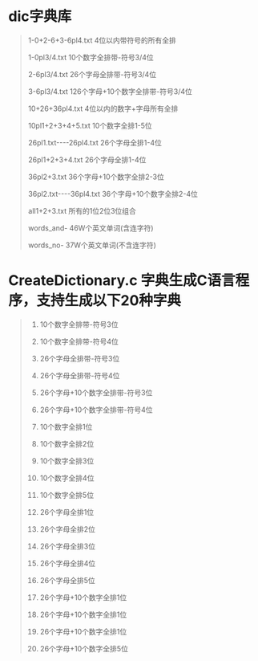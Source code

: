 # dic字典库

  > 1-0+2-6+3-6pl4.txt 4位以内带符号的所有全排
  >
  > 1-0pl3/4.txt 10个数字全排带-符号3/4位
  >
  > 2-6pl3/4.txt 26个字母全排带-符号3/4位
  >
  > 3-6pl3/4.txt 126个字母+10个数字全排带-符号3/4位
  >
  > 10+26+36pl4.txt 4位以内的数字+字母所有全排
  >
  > 10pl1+2+3+4+5.txt 10个数字全排1-5位
  >
  > 26pl1.txt----26pl4.txt 26个字母全排1-4位
  >
  > 26pl1+2+3+4.txt 26个字母全排1-4位
  >
  > 36pl2+3.txt 36个字母+10个数字全排2-3位
  >
  > 36pl2.txt----36pl4.txt 36个字母+10个数字全排2-4位
  >
  > all1+2+3.txt 所有的1位2位3位组合
  >
  > words_and- 46W个英文单词(含连字符)
  >
  > words_no- 37W个英文单词(不含连字符)

# CreateDictionary.c 字典生成C语言程序，支持生成以下20种字典

  > 1. 10个数字全排带-符号3位
  >
  > 2. 10个数字全排带-符号4位
  >
  > 3. 26个字母全排带-符号3位
  >
  > 4. 26个字母全排带-符号4位
  >
  > 5. 26个字母+10个数字全排带-符号3位
  >
  > 6. 26个字母+10个数字全排带-符号4位
  >
  > 7. 10个数字全排1位
  >
  > 8. 10个数字全排2位
  >
  > 9. 10个数字全排3位
  >
  > 10. 10个数字全排4位
  >
  > 11. 10个数字全排5位
  >
  > 12. 26个字母全排1位
  >
  > 13. 26个字母全排2位
  >
  > 14. 26个字母全排3位
  >
  > 15. 26个字母全排4位
  >
  > 16. 26个字母全排5位
  >
  > 17. 26个字母+10个数字全排1位
  >
  > 18. 26个字母+10个数字全排1位
  >
  > 19. 26个字母+10个数字全排1位
  >
  > 20. 26个字母+10个数字全排5位
